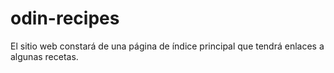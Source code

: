 # odin-recipes
El sitio web constará de una página de índice principal que tendrá enlaces a algunas recetas. 